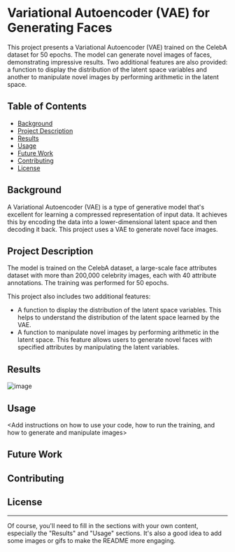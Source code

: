 # Variational Autoencoder (VAE) for Generating Faces

This project presents a Variational Autoencoder (VAE) trained on the CelebA dataset for 50 epochs. The model can generate novel images of faces, demonstrating impressive results. Two additional features are also provided: a function to display the distribution of the latent space variables and another to manipulate novel images by performing arithmetic in the latent space.

## Table of Contents

- [Background](#background)
- [Project Description](#project-description)
- [Results](#results)
- [Usage](#usage)
- [Future Work](#future-work)
- [Contributing](#contributing)
- [License](#license)

## Background

A Variational Autoencoder (VAE) is a type of generative model that's excellent for learning a compressed representation of input data. It achieves this by encoding the data into a lower-dimensional latent space and then decoding it back. This project uses a VAE to generate novel face images.

## Project Description

The model is trained on the CelebA dataset, a large-scale face attributes dataset with more than 200,000 celebrity images, each with 40 attribute annotations. The training was performed for 50 epochs.

This project also includes two additional features:
- A function to display the distribution of the latent space variables. This helps to understand the distribution of the latent space learned by the VAE.
- A function to manipulate novel images by performing arithmetic in the latent space. This feature allows users to generate novel faces with specified attributes by manipulating the latent variables.

## Results

![image](https://github.com/DimensionDweller/VAE_Implimentation/assets/75709283/37f83e55-d0cc-4ab8-a044-2afff01beb69)


## Usage

<Add instructions on how to use your code, how to run the training, and how to generate and manipulate images>

## Future Work

<Discuss any plans for future improvements or features>

## Contributing

<Add instructions for how others can contribute to your project>

## License

<Add information about the license>

---

Of course, you'll need to fill in the sections with your own content, especially the "Results" and "Usage" sections. It's also a good idea to add some images or gifs to make the README more engaging.
